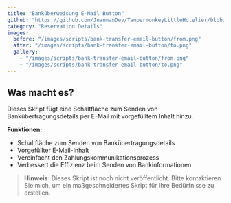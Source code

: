 ```yaml
---
title: "Banküberweisung E-Mail Button"
github: "https://github.com/JuanmanDev/TampermonkeyLittleHotelier/blob/main/frontdesk/reservationDetails/showExtraButtonEmailBank.user.js"
category: "Reservation Details"
images:
  before: "/images/scripts/bank-transfer-email-button/from.png"
  after: "/images/scripts/bank-transfer-email-button/to.png"
  gallery:
    - "/images/scripts/bank-transfer-email-button/from.png"
    - "/images/scripts/bank-transfer-email-button/to.png"
---
```


## Was macht es?

Dieses Skript fügt eine Schaltfläche zum Senden von Bankübertragungsdetails per E-Mail mit vorgefülltem Inhalt hinzu.

**Funktionen:**
- Schaltfläche zum Senden von Bankübertragungsdetails
- Vorgefüllter E-Mail-Inhalt
- Vereinfacht den Zahlungskommunikationsprozess
- Verbessert die Effizienz beim Senden von Bankinformationen

> **Hinweis:** Dieses Skript ist noch nicht veröffentlicht. Bitte kontaktieren Sie mich, um ein maßgeschneidertes Skript für Ihre Bedürfnisse zu erstellen.
